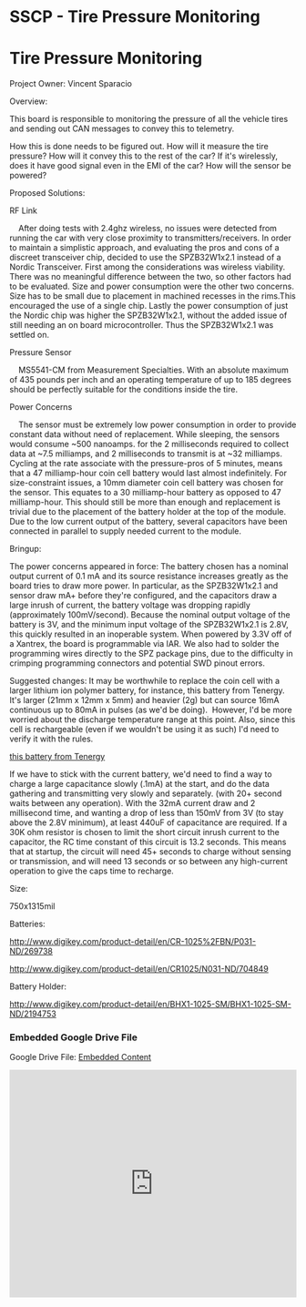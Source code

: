 # SSCP - Tire Pressure Monitoring

# Tire Pressure Monitoring

Project Owner: Vincent Sparacio

Overview:

This board is responsible to monitoring the pressure of all the vehicle tires and sending out CAN messages to convey this to telemetry.

How this is done needs to be figured out. How will it measure the tire pressure? How will it convey this to the rest of the car? If it's wirelessly, does it have good signal even in the EMI of the car? How will the sensor be powered?

Proposed Solutions:

RF Link

    After doing tests with 2.4ghz wireless, no issues were detected from running the car with very close proximity to transmitters/receivers. In order to maintain a simplistic approach, and evaluating the pros and cons of a discreet transceiver chip, decided to use the SPZB32W1x2.1 instead of a Nordic Transceiver. First among the considerations was wireless viability. There was no meaningful difference between the two, so other factors had to be evaluated. Size and power consumption were the other two concerns. Size has to be small due to placement in machined recesses in the rims.This encouraged the use of a single chip. Lastly the power consumption of just the Nordic chip was higher the SPZB32W1x2.1, without the added issue of still needing an on board microcontroller. Thus the SPZB32W1x2.1 was settled on.

Pressure Sensor 

    MS5541-CM from Measurement Specialties. With an absolute maximum of 435 pounds per inch and an operating temperature of up to 185 degrees should be perfectly suitable for the conditions inside the tire. 

Power Concerns

    The sensor must be extremely low power consumption in order to provide constant data without need of replacement. While sleeping, the sensors would consume ~500 nanoamps. for the 2 milliseconds required to collect data at ~7.5 milliamps, and 2 milliseconds to transmit is at ~32 milliamps. Cycling at the rate associate with the pressure-pros of 5 minutes, means that a 47 milliamp-hour coin cell battery would last almost indefinitely. For size-constraint issues, a 10mm diameter coin cell battery was chosen for the sensor. This equates to a 30 milliamp-hour battery as opposed to 47 milliamp-hour. This should still be more than enough and replacement is trivial due to the placement of the battery holder at the top of the module. Due to the low current output of the battery, several capacitors have been connected in parallel to supply needed current to the module.

Bringup: 

The power concerns appeared in force: The battery chosen has a nominal output current of 0.1 mA and its source resistance increases greatly as the board tries to draw more power. In particular, as the SPZB32W1x2.1 and sensor draw mA+ before they're configured, and the capacitors draw a large inrush of current, the battery voltage was dropping rapidly (approximately 100mV/second). Because the nominal output voltage of the battery is 3V, and the minimum input voltage of the SPZB32W1x2.1 is 2.8V, this quickly resulted in an inoperable system. When powered by 3.3V off of a Xantrex, the board is programmable via IAR. We also had to solder the programming wires directly to the SPZ package pins, due to the difficulty in crimping programming connectors and potential SWD pinout errors.

Suggested changes: It may be worthwhile to replace the coin cell with a larger lithium ion polymer battery, for instance, this battery from Tenergy. It's larger (21mm x 12mm x 5mm) and heavier (2g) but can source 16mA continuous up to 80mA in pulses (as we'd be doing).  However, I'd be more worried about the discharge temperature range at this point. Also, since this cell is rechargeable (even if we wouldn't be using it as such) I'd need to verify it with the rules. 

[ this battery from Tenergy](http://www.tenergy.com/Tenergy-Lithium-Ion-Polymer-3-7V-80mAh-501221-Rechargeable-Battery)

If we have to stick with the current battery, we'd need to find a way to charge a large capacitance slowly (.1mA) at the start, and do the data gathering and transmitting very slowly and separately. (with 20+ second waits between any operation). With the 32mA current draw and 2 millisecond time, and wanting a drop of less than 150mV from 3V (to stay above the 2.8V minimum), at least 440uF of capacitance are required. If a 30K ohm resistor is chosen to limit the short circuit inrush current to the capacitor, the RC time constant of this circuit is 13.2 seconds. This means that at startup, the circuit will need 45+ seconds to charge without sensing or transmission, and will need 13 seconds or so between any high-current operation to give the caps time to recharge.  

Size:

750x1315mil

Batteries:

http://www.digikey.com/product-detail/en/CR-1025%2FBN/P031-ND/269738

http://www.digikey.com/product-detail/en/CR1025/N031-ND/704849

Battery Holder:

http://www.digikey.com/product-detail/en/BHX1-1025-SM/BHX1-1025-SM-ND/2194753

[](https://drive.google.com/folderview?id=13GaqvaQTKjf0SczwgKZrjJ8Jm08lQ2ED)

### Embedded Google Drive File

Google Drive File: [Embedded Content](https://drive.google.com/embeddedfolderview?id=13GaqvaQTKjf0SczwgKZrjJ8Jm08lQ2ED#list)

<iframe width="100%" height="400" src="https://drive.google.com/embeddedfolderview?id=13GaqvaQTKjf0SczwgKZrjJ8Jm08lQ2ED#list" frameborder="0"></iframe>

